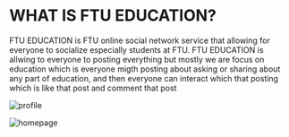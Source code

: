 # WHAT IS FTU EDUCATION?
FTU EDUCATION is FTU online social network service that  allowing for everyone to socialize especially students at FTU. FTU EDUCATION is allwing to everyone to posting everything but mostly we are focus on education which is everyone migth posting about asking or sharing about any part of education, and then everyone can interact which that posting which is like that post and comment that post

![profile](https://user-images.githubusercontent.com/82018181/162931912-b5e6b2a3-08b5-4b86-8082-6fa036e9a842.png)

![homepage](https://user-images.githubusercontent.com/82018181/162931936-4152705a-3054-4725-9296-8a22880c0788.png)
